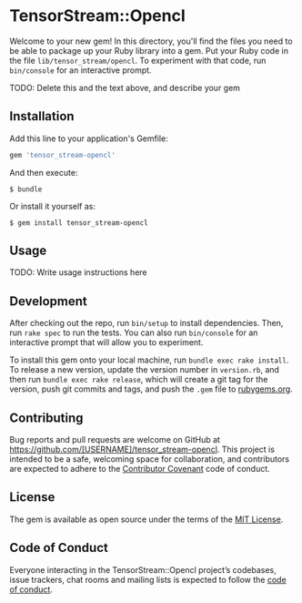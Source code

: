 # TensorStream::Opencl

Welcome to your new gem! In this directory, you'll find the files you need to be able to package up your Ruby library into a gem. Put your Ruby code in the file `lib/tensor_stream/opencl`. To experiment with that code, run `bin/console` for an interactive prompt.

TODO: Delete this and the text above, and describe your gem

## Installation

Add this line to your application's Gemfile:

```ruby
gem 'tensor_stream-opencl'
```

And then execute:

    $ bundle

Or install it yourself as:

    $ gem install tensor_stream-opencl

## Usage

TODO: Write usage instructions here

## Development

After checking out the repo, run `bin/setup` to install dependencies. Then, run `rake spec` to run the tests. You can also run `bin/console` for an interactive prompt that will allow you to experiment.

To install this gem onto your local machine, run `bundle exec rake install`. To release a new version, update the version number in `version.rb`, and then run `bundle exec rake release`, which will create a git tag for the version, push git commits and tags, and push the `.gem` file to [rubygems.org](https://rubygems.org).

## Contributing

Bug reports and pull requests are welcome on GitHub at https://github.com/[USERNAME]/tensor_stream-opencl. This project is intended to be a safe, welcoming space for collaboration, and contributors are expected to adhere to the [Contributor Covenant](http://contributor-covenant.org) code of conduct.

## License

The gem is available as open source under the terms of the [MIT License](https://opensource.org/licenses/MIT).

## Code of Conduct

Everyone interacting in the TensorStream::Opencl project’s codebases, issue trackers, chat rooms and mailing lists is expected to follow the [code of conduct](https://github.com/[USERNAME]/tensor_stream-opencl/blob/master/CODE_OF_CONDUCT.md).
